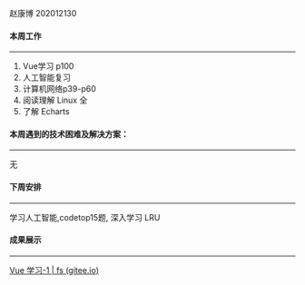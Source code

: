 赵康博 202012130

#### 本周工作

---

1. Vue学习 p100
2. 人工智能复习
3. 计算机网络p39-p60
4.  阅读理解 Linux 全
5. 了解 Echarts

#### 本周遇到的技术困难及解决方案： 

---

无

#### 下周安排

---

学习人工智能,codetop15题, 深入学习 LRU

#### 成果展示

---

[Vue 学习-1 | fs (gitee.io)](http://fs12130.gitee.io/fs12130/2022/05/08/Vue-学习-1/)
